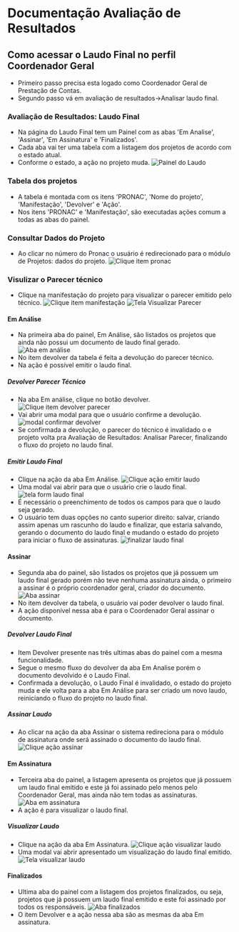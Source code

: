 # Documentação Avaliação de Resultados

## Como acessar o Laudo Final no perfil Coordenador Geral

* Primeiro passo precisa esta logado como Coordenador Geral de Prestação de Contas. 
* Segundo passo vá em avaliação de resultados->Analisar laudo final.

### Avaliação de Resultados: Laudo Final 
* Na página do Laudo Final tem um Painel com as abas 'Em Analise', 'Assinar', 'Em Assinatura' e 'Finalizados'.  
* Cada aba vai ter uma tabela com a listagem dos projetos de acordo com o estado atual.
* Conforme o estado, a ação no projeto muda.
 ![Painel do Laudo](https://github.com/culturagovbr/salic-minc/blob/f/ar/documentacao-laudo/application/modules/avaliacao-resultados/docs/imagens/painel_laudo.png)
### Tabela dos projetos
* A tabela é montada com os itens 'PRONAC', 'Nome do projeto', 'Manifestação', 'Devolver' e 'Ação'.
* Nos itens 'PRONAC' e 'Manifestação', são executadas ações comum a todas as abas do painel.

### Consultar Dados do Projeto
* Ao clicar no número do Pronac o usuário é redirecionado para o módulo de Projetos: dados do projeto.
 ![Clique item pronac](https://github.com/culturagovbr/salic-minc/blob/f/ar/documentacao-laudo/application/modules/avaliacao-resultados/docs/imagens/dados_projeto.png)

### Visulizar o Parecer técnico
* Clique na manifestação do projeto para visualizar o parecer emitido pelo técnico.
 ![Clique item manifestação](https://github.com/culturagovbr/salic-minc/blob/f/ar/documentacao-laudo/application/modules/avaliacao-resultados/docs/imagens/manifestacao.png)
 ![Tela Visualizar Parecer](https://github.com/culturagovbr/salic-minc/blob/f/ar/documentacao-laudo/application/modules/avaliacao-resultados/docs/imagens/visualizar_parecer.png)

#### Em Análise 
* Na primeira aba do painel, Em Análise, são listados os projetos que ainda não possui um documento de laudo final gerado.
 ![Aba em análise](https://github.com/culturagovbr/salic-minc/blob/f/ar/documentacao-laudo/application/modules/avaliacao-resultados/docs/imagens/aba_em_analise.png)
* No item devolver da tabela é feita a devolução do parecer técnico.
* Na ação é possível emitir o laudo final.

##### Devolver Parecer Técnico
* Na aba Em análise, clique no botão devolver.
![Clique item devolver parecer](https://github.com/culturagovbr/salic-minc/blob/f/ar/documentacao-laudo/application/modules/avaliacao-resultados/docs/imagens/acao_devolver.png)
* Vai abrir uma modal para que o usuário confirme a devolução.
![modal confirmar devolver](https://github.com/culturagovbr/salic-minc/blob/f/ar/documentacao-laudo/application/modules/avaliacao-resultados/docs/imagens/modal_devolver.png)
* Se confirmada a devolução, o parecer do técnico é invalidado o e projeto volta pra Avaliação de Resultados: Analisar Parecer, finalizando o fluxo do projeto no laudo final.

##### Emitir Laudo Final
* Clique na ação da aba Em Análise.
![Clique ação emitir laudo](https://github.com/culturagovbr/salic-minc/blob/f/ar/documentacao-laudo/application/modules/avaliacao-resultados/docs/imagens/acao_em_analise.png)
* Uma modal vai abrir para que o usuário crie o laudo final.
![tela form laudo final](https://github.com/culturagovbr/salic-minc/blob/f/ar/documentacao-laudo/application/modules/avaliacao-resultados/docs/imagens/tela_emitir_laudo.png)
* É necessário o preenchimento de todos os campos para que o laudo seja gerado.
* O usuário tem duas opções no canto superior direito: salvar, criando assim apenas um rascunho do laudo e finalizar, que estaria salvando, gerando o documento do laudo final e mudando o estado do projeto para iniciar o fluxo de assinaturas.
![finalizar laudo final](https://github.com/culturagovbr/salic-minc/blob/f/ar/documentacao-laudo/application/modules/avaliacao-resultados/docs/imagens/opcoes_laudo.png)


#### Assinar
* Segunda aba do painel, são listados os projetos que já possuem um laudo final gerado porém não teve nenhuma assinatura ainda, o primeiro a assinar é o próprio coordenador geral, criador do documento.
 ![Aba assinar](https://github.com/culturagovbr/salic-minc/blob/f/ar/documentacao-laudo/application/modules/avaliacao-resultados/docs/imagens/aba_assinar.png)
* No item devolver da tabela, o usuário vai poder devolver o laudo final. 
* A ação disponível nessa aba é para o Coordenador Geral assinar o documento.

##### Devolver Laudo Final
* Item Devolver presente nas três ultimas abas do painel com a mesma funcionalidade.
* Segue o mesmo fluxo do devolver<!--ref: Devolver Parecer Técnico--> da aba Em Analise porém o documento devolvido é o Laudo Final.
* Confirmada a devolução, o Laudo Final é invalidado, o estado do projeto muda e ele volta para a aba Em Análise para ser criado um novo laudo, reiniciando o fluxo do projeto no laudo final.

##### Assinar Laudo
* Ao clicar na ação da aba Assinar o sistema redireciona para o módulo de assinatura onde será assinado o documento do laudo final.
![Clique ação assinar](https://github.com/culturagovbr/salic-minc/blob/f/ar/documentacao-laudo/application/modules/avaliacao-resultados/docs/imagens/acao_assinar.png)

#### Em Assinatura
* Terceira aba do painel, a listagem apresenta os projetos que já possuem um laudo final emitido e este já foi assinado pelo menos pelo Coordenador Geral, mas ainda não tem todas as assinaturas.
 ![Aba em assinatura](https://github.com/culturagovbr/salic-minc/blob/f/ar/documentacao-laudo/application/modules/avaliacao-resultados/docs/imagens/aba_em_assinatura.png)
* A ação é para visualizar o laudo final.

##### Visualizar Laudo
* Clique na ação da aba Em Assinatura.
![Clique ação visualizar laudo](https://github.com/culturagovbr/salic-minc/blob/f/ar/documentacao-laudo/application/modules/avaliacao-resultados/docs/imagens/acao_visualizar.png)
* Uma modal vai abrir apresentado um visualização do laudo final emitido.
![Tela visualizar laudo](https://github.com/culturagovbr/salic-minc/blob/f/ar/documentacao-laudo/application/modules/avaliacao-resultados/docs/imagens/visualizar_laudo.png)

#### Finalizados
* Ultima aba do painel com a listagem dos projetos finalizados, ou seja, projetos que já possuem um laudo final emitido e este foi assinado por todos os responsáveis.
 ![Aba finalizados](https://github.com/culturagovbr/salic-minc/blob/f/ar/documentacao-laudo/application/modules/avaliacao-resultados/docs/imagens/aba_finalizados.png)
* O item Devolver e a ação nessa aba são as mesmas da aba Em assinatura.
